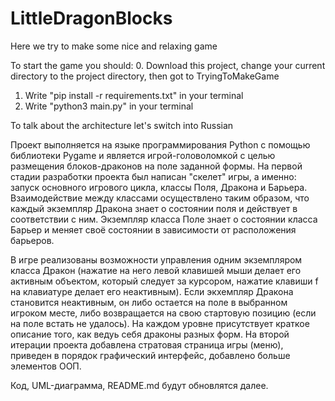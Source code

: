# LittleDragonBlocks
Here we try to make some nice and relaxing game

To start the game you should:
0. Download this project, change your current directory to the project directory, then got to TryingToMakeGame
1. Write "pip install -r requirements.txt" in your terminal
2. Write "python3 main.py" in your terminal

To talk about the architecture let's switch into Russian

Проект выполняется на языке программирования Python c помощью библиотеки Pygame и
является игрой-головоломкой с целью размещения блоков-драконов на поле заданной формы.
На первой стадии разработки проекта был написан "скелет" игры, а именно: запуск основного игрового цикла, классы Поля, Дракона и Барьера.
Взаимодействие между классами осуществлено таким образом, что каждый экземпляр Дракона знает о состоянии поля и действует
в соответствии с ним. Экземпляр класса Поле знает о состоянии класса Барьер и меняет своё состоянии в зависимости от 
расположения барьеров.

В игре реализованы возможности управления одним экземпляром класса Дракон (нажатие на него левой клавишей мыши делает его активным объектом, который следует за курсором, нажатие клавиши f на клавиатуре делает его неактивным). Если экхемпляр Дракона становится неактивным, он либо остается на поле в выбранном игроком месте, либо возвращается на свою стартовую позицию (если на поле встать не удалось). На каждом уровне присутствует краткое описание того, как ведуь себя драконы разных форм.
На второй итерации проекта добавлена стратовая страница игры (меню), приведен в порядок графический интерфейс, добавлено больше элементов ООП.

Код, UML-диаграмма, README.md будут обновлятся далее.
